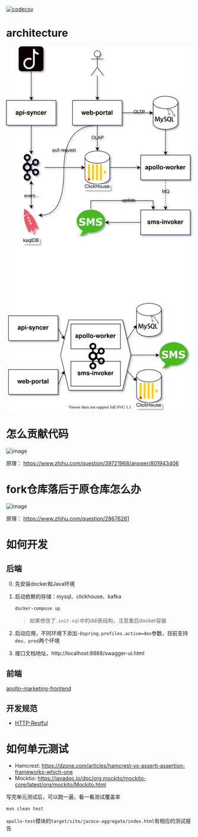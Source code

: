 [![codecov](https://codecov.io/gh/DouTiao-Tech/apollo-marketing/branch/master/graph/badge.svg?token=UNKZNBbqng)](https://codecov.io/gh/DouTiao-Tech/apollo-marketing)

# architecture

![architecture](./.doc/apollo.svg)

# 怎么贡献代码

![image](https://user-images.githubusercontent.com/19494806/125757641-542fd26b-c18e-4985-a810-af9c0f12054b.png)

原理： https://www.zhihu.com/question/39721968/answer/801943406

# fork仓库落后于原仓库怎么办

![image](https://user-images.githubusercontent.com/19494806/125757733-38d3a414-48e4-4c97-9f7d-156702d79e71.png)

原理： https://www.zhihu.com/question/28676261

# 如何开发

## 后端

0. 先安装docker和Java环境

1. 启动依赖的存储：mysql、clickhouse、kafka
    ```sh
    docker-compose up
    ```
   > 如果修改了`.init-sql`中的ddl表结构，注意重启docker容器
2. 启动应用，不同环境下添加`-Dspring.profiles.active=dev`参数，目前支持`dev`、`prod`两个环境
3. 接口文档地址，http://localhost:8888/swagger-ui.html

## 前端

[apollo-marketing-frontend](https://github.com/DouTiao-Tech/apollo-marketing-frontend)

## 开发规范

* [HTTP-Restful](./.doc/HTTP-RESTful.md)

# 如何单元测试

* Hamcrest: https://dzone.com/articles/hamcrest-vs-assertj-assertion-frameworks-which-one
* Mocktio: https://javadoc.io/doc/org.mockito/mockito-core/latest/org/mockito/Mockito.html

写完单元测试后，可以跑一遍，看一看测试覆盖率
```sh
mvn clean test
```
`apollo-test`模块的`target/site/jacoco-aggregate/index.html`有相应的测试报告
